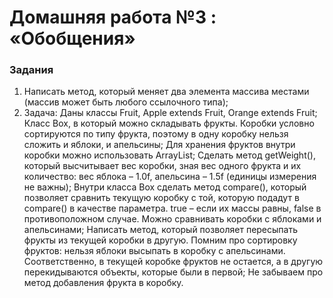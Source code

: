 # Домашняя работа №3 : «Обобщения»

### Задания 
1. Написать метод, который меняет два элемента массива местами (массив может быть любого ссылочного типа);
2. Задача:
   Даны классы Fruit, Apple extends Fruit, Orange extends Fruit;
   Класс Box, в который можно складывать фрукты. Коробки условно сортируются по типу фрукта, поэтому в одну коробку нельзя сложить и яблоки, и апельсины;
   Для хранения фруктов внутри коробки можно использовать ArrayList;
   Сделать метод getWeight(), который высчитывает вес коробки, зная вес одного фрукта и их количество: вес яблока – 1.0f, апельсина – 1.5f (единицы измерения не важны);
   Внутри класса Box сделать метод compare(), который позволяет сравнить текущую коробку с той, которую подадут в compare() в качестве параметра. true – если их массы равны, false в противоположном случае. Можно сравнивать коробки с яблоками и апельсинами;
   Написать метод, который позволяет пересыпать фрукты из текущей коробки в другую. Помним про сортировку фруктов: нельзя яблоки высыпать в коробку с апельсинами. Соответственно, в текущей коробке фруктов не остается, а в другую перекидываются объекты, которые были в первой;
   Не забываем про метод добавления фрукта в коробку.

